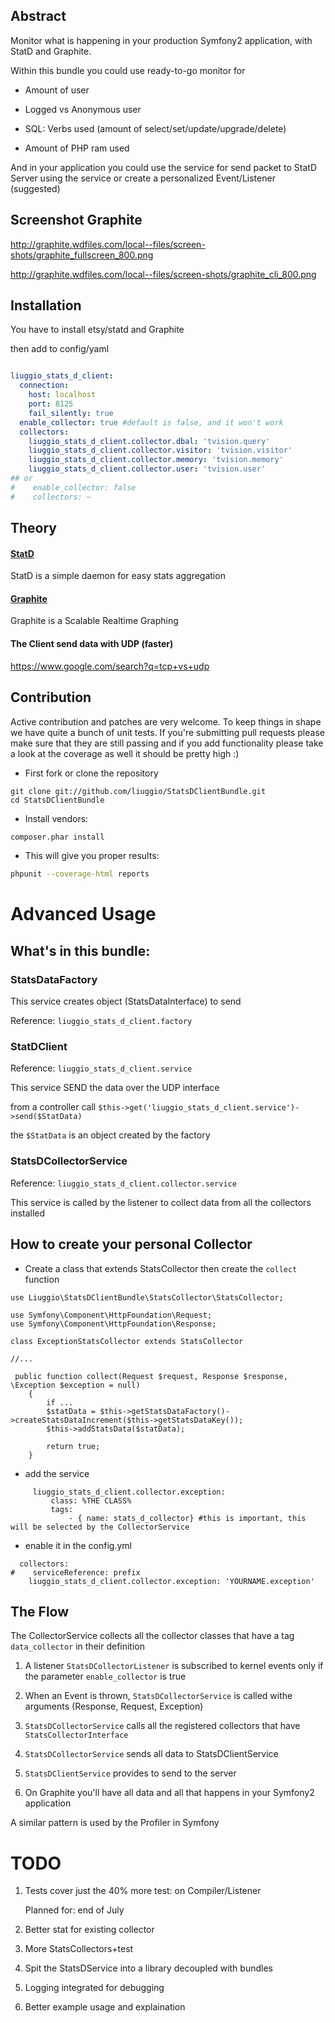 ## Abstract

Monitor what is happening in your production Symfony2 application, with StatD and Graphite.

Within this bundle you could use ready-to-go monitor for

- Amount of user

- Logged vs Anonymous user

- SQL: Verbs used (amount of select/set/update/upgrade/delete)

- Amount of PHP ram used


And in your application you could use the service for send packet to StatD Server using the service
or create a personalized Event/Listener (suggested)

## Screenshot Graphite

http://graphite.wdfiles.com/local--files/screen-shots/graphite_fullscreen_800.png

http://graphite.wdfiles.com/local--files/screen-shots/graphite_cli_800.png


## Installation

You have to install etsy/statd and Graphite


then add to config/yaml

``` yaml

liuggio_stats_d_client:
  connection:
    host: localhost
    port: 8125
    fail_silently: true
  enable_collector: true #default is false, and it won't work
  collectors:
    liuggio_stats_d_client.collector.dbal: 'tvision.query'
    liuggio_stats_d_client.collector.visitor: 'tvision.visitor'
    liuggio_stats_d_client.collector.memory: 'tvision.memory'
    liuggio_stats_d_client.collector.user: 'tvision.user'
## or
#    enable_collector: false
#    collectors: ~

```

## Theory


#### [StatD](https://github.com/etsy/statsd)

StatD is a simple daemon for easy stats aggregation

#### [Graphite](http://graphite.wikidot.com/)

Graphite is a Scalable Realtime Graphing

#### The Client send data with UDP (faster)

https://www.google.com/search?q=tcp+vs+udp


## Contribution

Active contribution and patches are very welcome.
To keep things in shape we have quite a bunch of unit tests. If you're submitting pull requests please
make sure that they are still passing and if you add functionality please
take a look at the coverage as well it should be pretty high :)

- First fork or clone the repository

```
git clone git://github.com/liuggio/StatsDClientBundle.git
cd StatsDClientBundle
```

- Install vendors:

``` bash
composer.phar install
```

- This will give you proper results:

``` bash
phpunit --coverage-html reports
```



# Advanced Usage

## What's in this bundle:

### StatsDataFactory

This service creates object (StatsDataInterface) to send

Reference: `liuggio_stats_d_client.factory`

### StatDClient

Reference: `liuggio_stats_d_client.service`

This service SEND the data over the UDP interface

from a controller call ``` $this->get('liuggio_stats_d_client.service')->send($StatData) ```

the `$StatData` is an object created by the factory

### StatsDCollectorService

Reference: `liuggio_stats_d_client.collector.service`

This service is called by the listener to collect data from all the collectors installed



## How to create your personal Collector


- Create a class that extends StatsCollector then create the `collect` function

```
use Liuggio\StatsDClientBundle\StatsCollector\StatsCollector;

use Symfony\Component\HttpFoundation\Request;
use Symfony\Component\HttpFoundation\Response;

class ExceptionStatsCollector extends StatsCollector

//...

 public function collect(Request $request, Response $response, \Exception $exception = null)
    {
        if ...
        $statData = $this->getStatsDataFactory()->createStatsDataIncrement($this->getStatsDataKey());
        $this->addStatsData($statData);

        return true;
    }

```


- add the service

```
     liuggio_stats_d_client.collector.exception:
         class: %THE CLASS%
         tags:
             - { name: stats_d_collector} #this is important, this will be selected by the CollectorService

```

- enable it in the config.yml

```
  collectors:
#    serviceReference: prefix
    liuggio_stats_d_client.collector.exception: 'YOURNAME.exception'
```






## The Flow

The CollectorService collects all the collector classes that have a tag `data_collector` in their definition

1. A listener `StatsDCollectorListener` is subscribed to kernel events only if  the parameter `enable_collector` is true

2. When an Event is thrown, `StatsDCollectorService` is called withe arguments (Response, Request, Exception)

3. `StatsDCollectorService`  calls all the registered collectors that have `StatsCollectorInterface`

4. `StatsDCollectorService` sends all data to StatsDClientService

5. `StatsDClientService` provides to send to the server

6. On Graphite you'll have all data and all that happens in your Symfony2 application

A similar pattern is used by the Profiler in Symfony


# TODO


1. Tests cover just the 40% more test: on Compiler/Listener

    Planned for: end of July

2. Better stat for existing collector

3. More StatsCollectors+test

4. Spit the StatsDService into a library decoupled with bundles 

5. Logging integrated for debugging

5. Better example usage and explaination